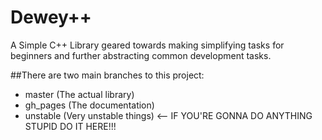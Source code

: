 Dewey++
=====

A Simple C++ Library geared towards making simplifying tasks for beginners and further abstracting common development tasks.

##There are two main branches to this project:

  * master (The actual library)
  * gh_pages (The documentation) 
  * unstable (Very unstable things)  <-- IF YOU'RE GONNA DO ANYTHING STUPID DO IT HERE!!!
 